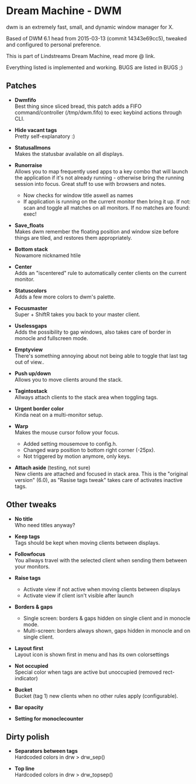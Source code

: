 Dream Machine - DWM
==============================
dwm is an extremely fast, small, and dynamic window manager for X. 

Based of DWM 6.1 head from 2015-03-13 (commit 14343e69cc5), tweaked and configured to personal preference.

This is part of Lindstreams Dream Machine, read more @ link.

Everything listed is implemented and working. 
BUGS are listed in BUGS ;)

Patches
----------------------------
* **Dwmfifo**    
  Best thing since sliced bread, this patch adds a FIFO command/controller (/tmp/dwm.fifo) to exec keybind actions through CLI.

* **Hide vacant tags**  
  Pretty self-explanatory :)

* **Statusallmons**  
  Makes the statusbar available on all displays.

* **Runorraise**  
  Allows you to map frequently used apps to a key combo that will launch the application if it's not already running - otherwise bring the running session into focus. Great stuff to use with browsers and notes.  
  * Now checks for window title aswell as names
  * If application is running on the current monitor then bring it up. If not: scan and toggle all matches on all monitors. If no matches are found: exec! 

* **Save_floats**  
  Makes dwm remember the floating position and window size before things are tiled, and restores them appropriately.

* **Bottom stack**  
  Nowamore nicknamed htile

* **Center**  
  Adds an "iscentered" rule to automatically center clients on the current monitor.

* **Statuscolors**  
  Adds a few more colors to dwm's palette. 

* **Focusmaster**  
  Super + ShiftR takes you back to your master client.

* **Uselessgaps**  
  Adds the possibility to gap windows, also takes care of border in monocle and fullscreen mode.

* **Emptyview**  
  There's something annoying about not being able to toggle that last tag out of view.. 

* **Push up/down**  
  Allows you to move clients around the stack.

* **Tagintostack**  
  Allways attach clients to the stack area when toggling tags.

* **Urgent border color**  
  Kinda neat on a multi-monitor setup.

* **Warp**  
  Makes the mouse cursor follow your focus.  
  * Added setting mousemove to config.h.  
  * Changed warp position to bottom right corner (-25px).  
  * Not triggered by motion anymore, only keys.

* **Attach aside** (testing, not sure)  
  New clients are attached and focused in stack area. This is the "original version" (6.0), as "Rasise tags tweak" takes care of activates inactive tags. 



Other tweaks
----------------------------
* **No title**  
  Who need titles anyway?

* **Keep tags**  
  Tags should be kept when moving clients between displays.

* **Followfocus**  
  You allways travel with the selected client when sending them between your monitors.

* **Raise tags**  
  * Activate view if not active when moving clients between displays
  * Activate view if client isn't visible after launch

* **Borders & gaps**  
  * Single screen: borders & gaps hidden on single client and in monocle mode.
  * Multi-screen: borders always shown, gaps hidden in monocle and on single client. 

* **Layout first**  
  Layout icon is shown first in menu and has its own colorsettings

* **Not occupied**  
  Special color when tags are active but unoccupied (removed rect-indicator)

* **Bucket**  
  Bucket (tag 1) new clients when no other rules apply (configurable). 

* **Bar opacity**

* **Setting for monoclecounter**

Dirty polish
----------------------------
* **Separators between tags**  
  Hardcoded colors in drw > drw_sep()

* **Top line**  
  Hardcoded colors in drw > drw_topsep()